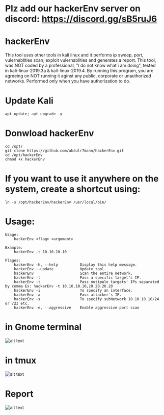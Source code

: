 
# Plz add our hackerEnv server on discord: https://discord.gg/sB5ruJ6

# hackerEnv
This tool uses other tools in kali linux and it performs ip sweep, port, vulernablities scan, exploit vulernablities and generates a report.
This tool, was NOT coded by a professional, "I do not know what i am doing", tested in kali-linux-2019.3a & kali-linux-2019.4.
By running this program, you are agreeing on NOT running it aginst any public, corporate or unauthorized networks.
Performed only when you have authorization to do.
# Update Kali
```
apt update; apt upgrade -y
```
# Donwload hackerEnv
```
cd /opt/
git clone https://github.com/abdulr7mann/hackerEnv.git
cd /opt/hackerEnv
chmod +x hackerEnv
```

# If you want to use it anywhere on the system, create a shortcut using:
```
ln -s /opt/hackerEnv/hackerEnv /usr/local/bin/
```

# Usage:
```
Usage:
    hackerEnv <flag> <argument>

Example:
    hackerEnv -t 10.10.10.10

Flages:
    hackerEnv -h, --help          Display this help message.
    hackerEnv --update            Update tool.
    hackerEnv                     Scan the entire network.
    hackerEnv -t                  Pass a specific target's IP.
    hackerEnv -t                  Pass mutipule targets' IPs separated by comma Ex: hackerEnv -t 10.10.10.10,20.20.20.20
    hackerEnv -i                  To specify an interface.
    hackerEnv -a                  Pass attacker's IP.
    hackerEnv -s                  To specify subNetwork 10.10.10.10/24 or /23 etc.
    hackerEnv -e, --aggressive    Enable aggressive port scan
```
# in Gnome terminal
![alt text](https://i.imgur.com/uHk0Ypt.png)
# in tmux
![alt text](https://i.imgur.com/ppCLMUw.png)
# Report
![alt text](https://i.imgur.com/CCbcKMJ.png)
